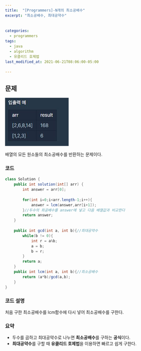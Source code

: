 ```yaml
---
title:  "[Programmers]-N개의 최소공배수"
excerpt: "최소공배수, 최대공약수"


categories:
  - programmers
tags:
  - java
  - algorithm
  - 유클리드 호제법
last_modified_at: 2021-06-21T08:06:00-05:00

---
```


## 문제

![문제](/assets/images/N개의최소공배수.JPG)

배열의 모든 원소들의 최소공배수를 반환하는 문제이다.

### 코드

```java
class Solution {
    public int solution(int[] arr) {
        int answer = arr[0];
        
        for(int i=0;i<arr.length-1;i++){
            answer = lcm(answer,arr[i+1]);
        }//두수의 최공배수를 answer에 넣고 다음 배열값과 비교한다
        return answer;
    }
    
    public int gcd(int a, int b){//최대공약수
        while(b != 0){
            int r = a%b;
            a = b;
            b = r;
        }
        return a;
    }
    public int lcm(int a, int b){//최소공배수
        return (a*b)/gcd(a,b);
    }
}
```

### 코드 설명

처음 구한 최소공배수를 lcm함수에 다시 넣어 최소공배수를 구한다.

### 요약

- 두수를 곱하고 최대공약수로 나누면 **최소공배수**를 구하는 **공식**이다.
- **최대공약수**를 구할 때 **유클리드 호제법**을 이용하면 빠르고 쉽게 구한다.